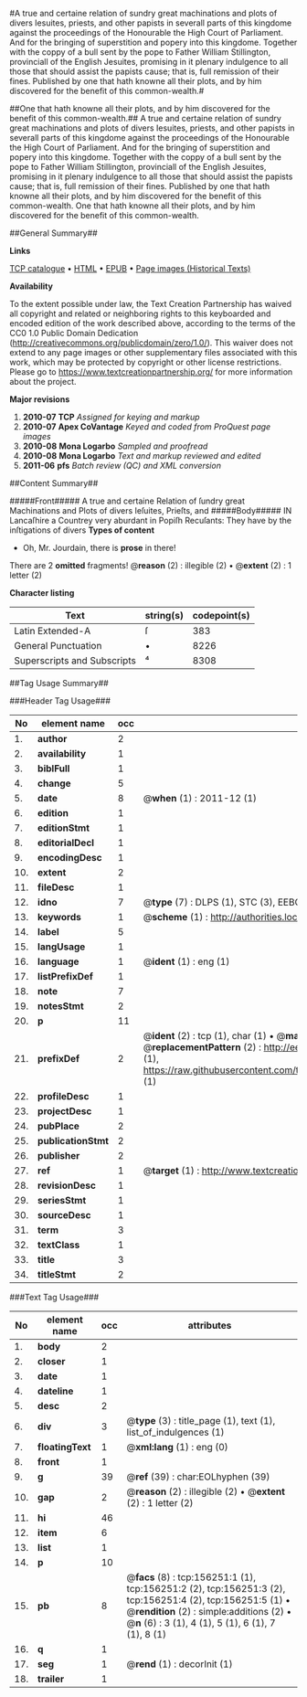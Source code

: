 #A true and certaine relation of sundry great machinations and plots of divers Iesuites, priests, and other papists in severall parts of this kingdome against the proceedings of the Honourable the High Court of Parliament. And for the bringing of superstition and popery into this kingdome. Together with the coppy of a bull sent by the pope to Father William Stillington, provinciall of the English Jesuites, promising in it plenary indulgence to all those that should assist the papists cause; that is, full remission of their fines. Published by one that hath knowne all their plots, and by him discovered for the benefit of this common-wealth.#

##One that hath knowne all their plots, and by him discovered for the benefit of this common-wealth.##
A true and certaine relation of sundry great machinations and plots of divers Iesuites, priests, and other papists in severall parts of this kingdome against the proceedings of the Honourable the High Court of Parliament. And for the bringing of superstition and popery into this kingdome. Together with the coppy of a bull sent by the pope to Father William Stillington, provinciall of the English Jesuites, promising in it plenary indulgence to all those that should assist the papists cause; that is, full remission of their fines. Published by one that hath knowne all their plots, and by him discovered for the benefit of this common-wealth.
One that hath knowne all their plots, and by him discovered for the benefit of this common-wealth.

##General Summary##

**Links**

[TCP catalogue](http://www.ota.ox.ac.uk/tcp/)  • 
[HTML](http://tei.it.ox.ac.uk/tcp/Texts-HTML/free/A94/A94898.html)  • 
[EPUB](http://tei.it.ox.ac.uk/tcp/Texts-EPUB/free/A94/A94898.epub) • 
[Page images (Historical Texts)](https://historicaltexts.jisc.ac.uk/eebo-99873315e)

**Availability**

To the extent possible under law, the Text Creation Partnership has waived all copyright and related or neighboring rights to this keyboarded and encoded edition of the work described above, according to the terms of the CC0 1.0 Public Domain Dedication (http://creativecommons.org/publicdomain/zero/1.0/). This waiver does not extend to any page images or other supplementary files associated with this work, which may be protected by copyright or other license restrictions. Please go to https://www.textcreationpartnership.org/ for more information about the project.

**Major revisions**

1. __2010-07__ __TCP__ *Assigned for keying and markup*
1. __2010-07__ __Apex CoVantage__ *Keyed and coded from ProQuest page images*
1. __2010-08__ __Mona Logarbo__ *Sampled and proofread*
1. __2010-08__ __Mona Logarbo__ *Text and markup reviewed and edited*
1. __2011-06__ __pfs__ *Batch review (QC) and XML conversion*

##Content Summary##

#####Front#####
A true and certaine Relation of ſundry great Machinations and Plots of divers Ieſuites, Prieſts, and
#####Body#####
IN Lancaſhire a Countrey very aburdant in Popiſh Recuſants: They have by the inſtigations of divers 
**Types of content**

  * Oh, Mr. Jourdain, there is **prose** in there!

There are 2 **omitted** fragments! 
 @__reason__ (2) : illegible (2)  •  @__extent__ (2) : 1 letter (2)

**Character listing**


|Text|string(s)|codepoint(s)|
|---|---|---|
|Latin Extended-A|ſ|383|
|General Punctuation|•|8226|
|Superscripts             and Subscripts|⁴|8308|

##Tag Usage Summary##

###Header Tag Usage###

|No|element name|occ|attributes|
|---|---|---|---|
|1.|__author__|2||
|2.|__availability__|1||
|3.|__biblFull__|1||
|4.|__change__|5||
|5.|__date__|8| @__when__ (1) : 2011-12 (1)|
|6.|__edition__|1||
|7.|__editionStmt__|1||
|8.|__editorialDecl__|1||
|9.|__encodingDesc__|1||
|10.|__extent__|2||
|11.|__fileDesc__|1||
|12.|__idno__|7| @__type__ (7) : DLPS (1), STC (3), EEBO-CITATION (1), PROQUEST (1), VID (1)|
|13.|__keywords__|1| @__scheme__ (1) : http://authorities.loc.gov/ (1)|
|14.|__label__|5||
|15.|__langUsage__|1||
|16.|__language__|1| @__ident__ (1) : eng (1)|
|17.|__listPrefixDef__|1||
|18.|__note__|7||
|19.|__notesStmt__|2||
|20.|__p__|11||
|21.|__prefixDef__|2| @__ident__ (2) : tcp (1), char (1)  •  @__matchPattern__ (2) : ([0-9\-]+):([0-9IVX]+) (1), (.+) (1)  •  @__replacementPattern__ (2) : http://eebo.chadwyck.com/downloadtiff?vid=$1&page=$2 (1), https://raw.githubusercontent.com/textcreationpartnership/Texts/master/tcpchars.xml#$1 (1)|
|22.|__profileDesc__|1||
|23.|__projectDesc__|1||
|24.|__pubPlace__|2||
|25.|__publicationStmt__|2||
|26.|__publisher__|2||
|27.|__ref__|1| @__target__ (1) : http://www.textcreationpartnership.org/docs/. (1)|
|28.|__revisionDesc__|1||
|29.|__seriesStmt__|1||
|30.|__sourceDesc__|1||
|31.|__term__|3||
|32.|__textClass__|1||
|33.|__title__|3||
|34.|__titleStmt__|2||


###Text Tag Usage###

|No|element name|occ|attributes|
|---|---|---|---|
|1.|__body__|2||
|2.|__closer__|1||
|3.|__date__|1||
|4.|__dateline__|1||
|5.|__desc__|2||
|6.|__div__|3| @__type__ (3) : title_page (1), text (1), list_of_indulgences (1)|
|7.|__floatingText__|1| @__xml:lang__ (1) : eng (0)|
|8.|__front__|1||
|9.|__g__|39| @__ref__ (39) : char:EOLhyphen (39)|
|10.|__gap__|2| @__reason__ (2) : illegible (2)  •  @__extent__ (2) : 1 letter (2)|
|11.|__hi__|46||
|12.|__item__|6||
|13.|__list__|1||
|14.|__p__|10||
|15.|__pb__|8| @__facs__ (8) : tcp:156251:1 (1), tcp:156251:2 (2), tcp:156251:3 (2), tcp:156251:4 (2), tcp:156251:5 (1)  •  @__rendition__ (2) : simple:additions (2)  •  @__n__ (6) : 3 (1), 4 (1), 5 (1), 6 (1), 7 (1), 8 (1)|
|16.|__q__|1||
|17.|__seg__|1| @__rend__ (1) : decorInit (1)|
|18.|__trailer__|1||
